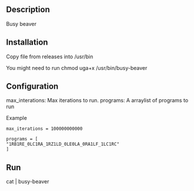 ## Description
Busy beaver

## Installation
Copy file from releases into /usr/bin

You might need to run chmod uga+x /usr/bin/busy-beaver

## Configuration

max_interations: Max iterations to run. 
programs: A arraylist of programs to run

Example
```
max_iterations = 100000000000

programs = [
"1RB1RE_0LC1RA_1RZ1LD_0LE0LA_0RA1LF_1LC1RC"
]
```
## Run
cat <Configuration file> | busy-beaver 




